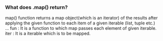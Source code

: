  ### What does .map() return? 
 map() function returns a map object(which is an iterator) of the results after applying the given function to each item of a given iterable (list, tuple etc.) ... fun : It is a function to which map passes each element of given iterable. iter : It is a iterable which is to be mapped.
